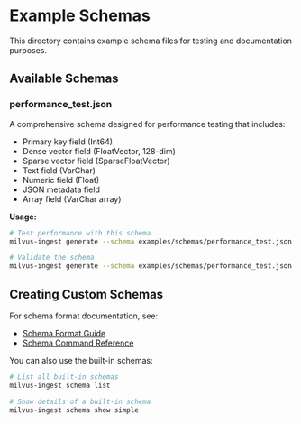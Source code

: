 # Example Schemas

This directory contains example schema files for testing and documentation purposes.

## Available Schemas

### performance_test.json
A comprehensive schema designed for performance testing that includes:
- Primary key field (Int64)
- Dense vector field (FloatVector, 128-dim)
- Sparse vector field (SparseFloatVector)
- Text field (VarChar)
- Numeric field (Float)
- JSON metadata field
- Array field (VarChar array)

**Usage:**
```bash
# Test performance with this schema
milvus-ingest generate --schema examples/schemas/performance_test.json --total-rows 100000

# Validate the schema
milvus-ingest generate --schema examples/schemas/performance_test.json --validate-only
```

## Creating Custom Schemas

For schema format documentation, see:
- [Schema Format Guide](../docs/tutorials/json-format-guide.md)
- [Schema Command Reference](../docs/commands/schema.md)

You can also use the built-in schemas:
```bash
# List all built-in schemas
milvus-ingest schema list

# Show details of a built-in schema
milvus-ingest schema show simple
```